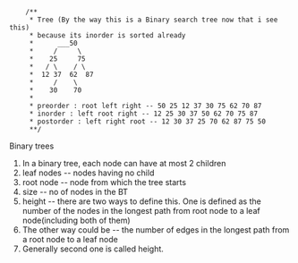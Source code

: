         /**
         * Tree (By the way this is a Binary search tree now that i see this)
         * because its inorder is sorted already
         * 		___50
         * 	   /     \
         *    25     75
         *   / \    / \
         *  12 37  62  87
         * 	   /    \
         *    30    70
         * 
         * preorder : root left right -- 50 25 12 37 30 75 62 70 87
         * inorder : left root right -- 12 25 30 37 50 62 70 75 87
         * postorder : left right root -- 12 30 37 25 70 62 87 75 50
         **/
Binary trees 
1. In a binary tree, each node can have at most 2 children
2. leaf nodes --  nodes having no child 
3. root node -- node from which the tree starts
4. size -- no of nodes in the BT
5. height -- there are two ways to define this. One is defined as the number of the nodes in the longest path from root node to a leaf node(including both of them)
6. The other way could be -- the number of edges in the longest path from a root node to a leaf node
7. Generally second one is called height.

